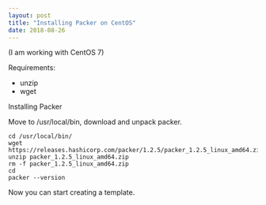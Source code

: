 ```yaml
---
layout: post
title: "Installing Packer on CentOS"
date: 2018-08-26
---
```

(I am working with CentOS 7)

Requirements:
- unzip
- wget

Installing Packer

Move to /usr/local/bin, download and unpack packer.

```
cd /usr/local/bin/
wget https://releases.hashicorp.com/packer/1.2.5/packer_1.2.5_linux_amd64.zip
unzip packer_1.2.5_linux_amd64.zip
rm -f packer_1.2.5_linux_amd64.zip
cd
packer --version
```

Now you can start creating a template.
